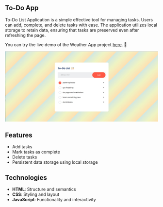 ## To-Do App
To-Do List Application is a simple  effective tool for managing tasks. Users can add, complete, and delete tasks with ease. The application utilizes local storage to retain data, ensuring that tasks are preserved even after refreshing the page.

You can try the live demo of the Weather App project [here](https://todoapp-11.netlify.app/). 📝

![Example Screenshot](ss.jpg)

## Features

- Add tasks
- Mark tasks as complete
- Delete tasks
- Persistent data storage using local storage

## Technologies

- **HTML**: Structure and semantics
- **CSS**: Styling and layout
- **JavaScript**: Functionality and interactivity
